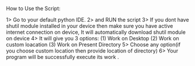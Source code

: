 How to Use the Script:

1> Go to your default python IDE.
2> and RUN the script 
3> If you dont have shutil module installed in your device then make sure you have active internet connection on device, It will automatically download shutil module on  device
4> It will give you 3 options: 
                              (1) Work on Desktop
                              (2) Work on custom loacation
                              (3) Work on Present Directory
5> Choose any option(if you choose custom location then provide location of directory)
6> Your program will be successfully execute its work .